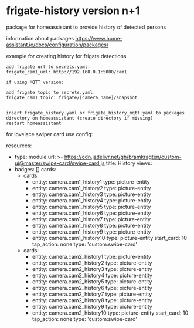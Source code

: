 # frigate-history version n+1

package for homeassistant to provide history of detected persons

information about packages https://www.home-assistant.io/docs/configuration/packages/

example for creating history for frigate detections

```
add frigate url to secrets.yaml:
frigate_cam1_url: http://192.168.0.1:5000/cam1

if using MQTT version:

add frigate topic to secrets.yaml:
frigate_cam1_topic: frigate/[camera_name]/snapshot


insert frigate_history.yaml or frigate_history_mqtt.yaml to packages directory on homeassistant (create directory if missing)
restart homeassistant 
```

for lovelace swiper card use config:

resources:
  - type: module
    url: >-
      https://cdn.jsdelivr.net/gh/bramkragten/custom-ui@master/swipe-card/swipe-card.js
title: History
views:
  - badges: []
    cards:
      - cards:
          - entity: camera.cam1_history1
            type: picture-entity
          - entity: camera.cam1_history2
            type: picture-entity
          - entity: camera.cam1_history3
            type: picture-entity
          - entity: camera.cam1_history4
            type: picture-entity
          - entity: camera.cam1_history5
            type: picture-entity
          - entity: camera.cam1_history6
            type: picture-entity
          - entity: camera.cam1_history7
            type: picture-entity
          - entity: camera.cam1_history8
            type: picture-entity
          - entity: camera.cam1_history9
            type: picture-entity
          - entity: camera.cam1_history10
            type: picture-entity
        start_card: 10
        tap_action: none
        type: 'custom:swipe-card'
      - cards:
          - entity: camera.cam2_history1
            type: picture-entity
          - entity: camera.cam2_history2
            type: picture-entity
          - entity: camera.cam2_history3
            type: picture-entity
          - entity: camera.cam2_history4
            type: picture-entity
          - entity: camera.cam2_history5
            type: picture-entity
          - entity: camera.cam2_history6
            type: picture-entity
          - entity: camera.cam2_history7
            type: picture-entity
          - entity: camera.cam2_history8
            type: picture-entity
          - entity: camera.cam2_history9
            type: picture-entity
          - entity: camera.cam2_history10
            type: picture-entity
        start_card: 10
        tap_action: none
        type: 'custom:swipe-card'
